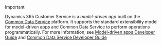 > [!IMPORTANT]
> Dynamics 365 Customer Service is a *model-driven app* built on the [Common Data Service](/powerapps/maker/common-data-service/data-platform-intro) platform. It supports the standard extensibility model for model-driven apps and Common Data Service to perform operations programmatically. For more information, see [Model-driven apps Developer Guide](/powerapps/developer/model-driven-apps/overview) and [Common Data Service Developer Guide](/powerapps/developer/common-data-service/overview)